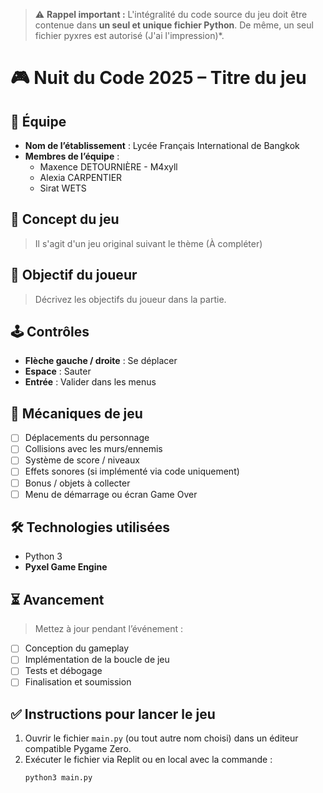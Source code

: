 > ⚠️ **Rappel important :** L'intégralité du code source du jeu doit être contenue dans **un seul et unique fichier Python**. De même, un seul fichier pyxres est autorisé (J'ai l'impression)*.

# 🎮 Nuit du Code 2025 – Titre du jeu

## 👥 Équipe
- **Nom de l’établissement** : Lycée Français International de Bangkok 
- **Membres de l’équipe** :
  - Maxence DETOURNIÈRE - M4xyll
  - Alexia CARPENTIER
  - Sirat WETS

## 🧠 Concept du jeu
> Il s'agit d'un jeu original suivant le thème (À compléter)

## 🎯 Objectif du joueur
> Décrivez les objectifs du joueur dans la partie.

## 🕹️ Contrôles
- **Flèche gauche / droite** : Se déplacer
- **Espace** : Sauter
- **Entrée** : Valider dans les menus

## 🧱 Mécaniques de jeu
- [ ] Déplacements du personnage
- [ ] Collisions avec les murs/ennemis
- [ ] Système de score / niveaux
- [ ] Effets sonores (si implémenté via code uniquement)
- [ ] Bonus / objets à collecter
- [ ] Menu de démarrage ou écran Game Over

## 🛠️ Technologies utilisées
- Python 3
- **Pyxel Game Engine**

## ⏳ Avancement
> Mettez à jour pendant l’événement :
- [ ] Conception du gameplay
- [ ] Implémentation de la boucle de jeu
- [ ] Tests et débogage
- [ ] Finalisation et soumission

## ✅ Instructions pour lancer le jeu
1. Ouvrir le fichier `main.py` (ou tout autre nom choisi) dans un éditeur compatible Pygame Zero.
2. Exécuter le fichier via Replit ou en local avec la commande :
   ```bash
   python3 main.py
